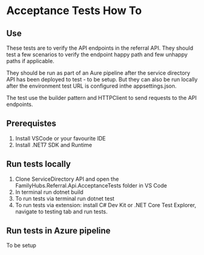 # Acceptance Tests How To

## Use
These tests are to verify the API endpoints in the referral API. They should test a few scenarios to verify the endpoint happy path and few unhappy paths if applicable.

They should be run as part of an Aure pipeline after the service directory API has been deployed to test - to be setup. But they can also be run locally after the environment test URL is configured inthe appsettings.json.

The test use the builder pattern and HTTPClient to send requests to the API endpoints.

## Prerequistes

1. Install VSCode or your favourite IDE
2. Install .NET7 SDK and Runtime

## Run tests locally
1. Clone ServiceDirectory API and open the FamilyHubs.Referral.Api.AcceptanceTests folder in VS Code
2. In terminal run dotnet build
3. To run tests via terminal run dotnet test
4. To run tests via extension: install C# Dev Kit or .NET Core Test Explorer, navigate to testing tab and run tests.

## Run tests in Azure pipeline
To be setup